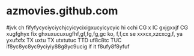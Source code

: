 # azmovies.github.com
#jvk ch fifyfycyciyciychjcyicycixigxucyicycyic hi cchi CG x IC gxjgxxjf CG xugfghyx fix ghxuxucuxugfhf,gf,fg,fg,gc ko, f,f,cx se xxxcx,xzcxcg,f, ya yxufxfx TX uxtu TX utxtutuc TTD uf8c8tc TUC if8yc8yc8yc9yciyiy88g8yc9ucig if it f8ufy8f8yfuf
